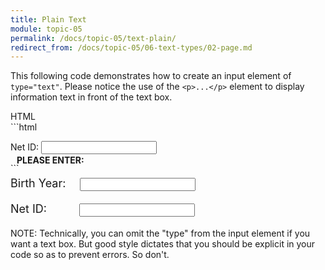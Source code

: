 ```yaml
---
title: Plain Text
module: topic-05
permalink: /docs/topic-05/text-plain/
redirect_from: /docs/topic-05/06-text-types/02-page.md
---
```


<div class="divider-heading"></div>

This following code demonstrates how to create an input element of `type="text"`. Please notice the use of the `<p>...</p>` element to display information text in front of the text box.


<div id="code-heading">HTML</div>
```html
<p>
  Net ID:
  <input type="text" name="name" id="test-text" />
</p>
```

<div class="row" style="margin-top: -30px;">
  <div class="col-lg-12">
    <div class="bs-component">
      <div class="panel panel-success">
        <div class="panel-heading">
          <h4 style="text-transform: uppercase; margin: inherit;">
            <i class="fa fa-check-circle" aria-hidden="true" style="margin-right: 10px"></i>
            Please Enter:
          </h4>
        </div>
          <div class="panel-body">
            <p style="font-size: large;">
              <span style="margin-right: 1em;">Birth Year:</span>
              <input type="text" name="name" id="test-date" />
            </p>
            <p style="font-size: large;">
              <span style="margin-right: 2.6em;">Net ID:</span>
              <input type="text" name="name" id="test-text" />
            </p>
          </div>
      </div>
    </div>
  </div>
</div>


<span class="label label-info">NOTE:</span> Technically, you can omit the "type" from the input element if you want a text box. But good style dictates that you should be explicit in your code so as to prevent errors. So don't.
